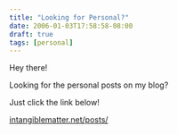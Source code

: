 ```yaml
---
title: "Looking for Personal?"
date: 2006-01-03T17:58:58-08:00
draft: true
tags: [personal]
---
```


Hey there!

Looking for the personal posts on my blog?

Just click the link below!

[intangiblematter.net/posts/](/posts/)
